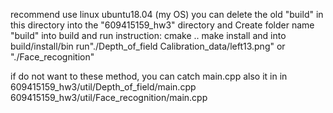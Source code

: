 recommend use linux ubuntu18.04 (my OS)
you can delete the old "build" in this directory
into the "609415159_hw3" directory and Create folder name "build"
into build and run instruction:
	cmake ..
	make install
and into build/install/bin
run"./Depth_of_field  Calibration_data/left13.png" or "./Face_recognition"

if do not want to these method, you can catch main.cpp also
it in in 609415159_hw3/util/Depth_of_field/main.cpp
	609415159_hw3/util/Face_recognition/main.cpp
